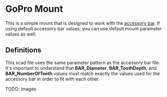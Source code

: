 # GoPro Mount
This is a simple mount that is designed to work with the [accessory bar](dash_accessory_bar.md).  If using default accessory bar values, you can use default mount parameter values as well.

## Definitions
This scad file uses the same parameter pattern as the accessory bar file.  It's important to understand that __BAR_Diameter__, __BAR_ToothDepth__, and __BAR_NumberOfTeeth__ values must match exactly the values used for the accessory bar in order to fit with each other.

TODO: images